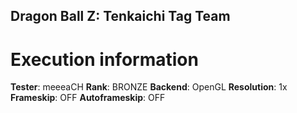 ## Dragon Ball Z: Tenkaichi Tag Team

# Execution information

**Tester**: meeeaCH
**Rank**: BRONZE
**Backend**: OpenGL
**Resolution**: 1x
**Frameskip**: OFF
**Autoframeskip**: OFF